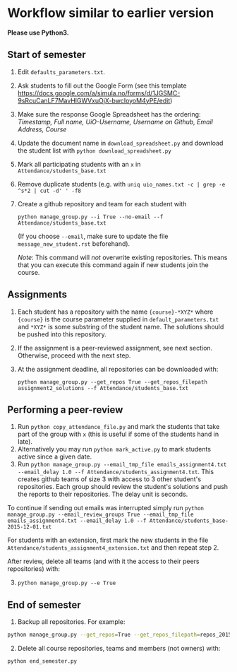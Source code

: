 # Workflow similar to earlier version

**Please use Python3.**

## Start of semester

1. Edit `defaults_parameters.txt`.
2. Ask students to fill out the Google Form (see this template https://docs.google.com/a/simula.no/forms/d/1JGSMC-9sRcuCanLF7MavHlGWVxuOjX-bwcIoyoM4yPE/edit)
3. Make sure the response Google Spreadsheet has the ordering: *Timestamp, Full name, UiO-Username, Username on Github, Email Address, Course*
4. Update the document name in `download_spreadsheet.py` and download the student list with `python download_spreadsheet.py`
5. Mark all participating students with an `x` in `Attendance/students_base.txt`
6. Remove duplicate students (e.g. with `uniq uio_names.txt -c | grep -e ^s*2 | cut -d' ' -f8`
7. Create a github repository and team for each student with 

   `python manage_group.py --i True --no-email --f Attendance/students_base.txt`

   (If you choose `--email`, make sure to update the file `message_new_student.rst` beforehand).
   
   *Note*: This command will *not* overwrite existing repositories. This means that you can execute this command again if new students join the course.

Assignments
-----------
1. Each student has a repository with the name `{course}-*XYZ*` where `{course}` is the course parameter supplied in
 `default_parameters.txt` and `*XYZ*` is some substring of the student name. The solutions should be pushed into this repository.
2. If the assignment is a peer-reviewed assignment, see next section. Otherwise, proceed with the next step.
3. At the assignment deadline, all repositories can be downloaded with:

   `python manage_group.py --get_repos True --get_repos_filepath assignment2_solutions --f Attendance/students_base.txt`
   

Performing a peer-review
------------------------
1. Run `python copy_attendance_file.py` and mark the students that take part of the group with `x` (this is useful if some of the students hand in late).
2. Alternatively you may run `python mark_active.py` to mark students active since a given date.
2. Run `python manage_group.py --email_tmp_file emails_assignment4.txt --email_delay 1.0 --f Attendance/students_assignment4.txt`. This creates github teams of size 3 with access to 3 other student's repositories. Each group should review the student's solutions and push the reports to their repositories. The delay unit is seconds.

To continue if sending out emails was interrupted simply run
`python manage_group.py --email_review_groups True --email_tmp_file emails_assignment4.txt --email_delay 1.0 --f Attendance/students_base-2015-12-01.txt`

For students with an extension, first mark the new students in the file `Attendance/students_assignment4_extension.txt` and then repeat step 2.


After review, delete all teams (and with it the access to their peers repositories) with:

3. `python manage_group.py --e True`

End of semester
---------------

1. Backup all repositories. For example:

```bash
python manage_group.py --get_repos=True --get_repos_filepath=repos_2015
```

2. Delete all course repositories, teams and members (not owners) with:

```bash
python end_semester.py
```

